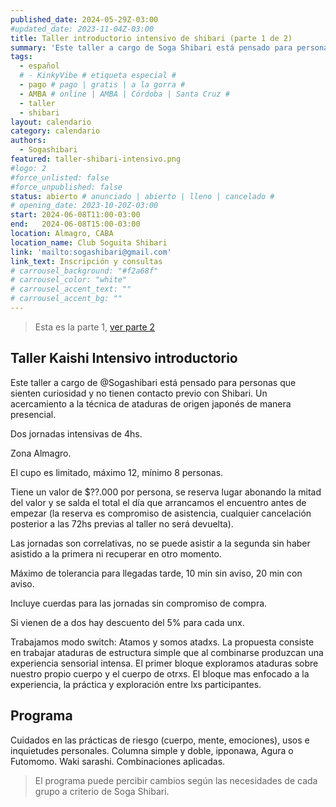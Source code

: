 ```yaml
---
published_date: 2024-05-29Z-03:00
#updated_date: 2023-11-04Z-03:00
title: Taller introductorio intensivo de shibari (parte 1 de 2)
summary: 'Este taller a cargo de Soga Shibari está pensado para personas que sienten curiosidad y no tienen contacto previo con Shibari. Un acercamiento a la técnica de ataduras de origen japonés de manera presencial y switch (aprendemos a atar y somos atadxs).'
tags:
  - español
  # - KinkyVibe # etiqueta especial #
  - pago # pago | gratis | a la gorra #
  - AMBA # online | AMBA | Córdoba | Santa Cruz #
  - taller
  - shibari
layout: calendario
category: calendario
authors:
  - Sogashibari
featured: taller-shibari-intensivo.png
#logo: 2
#force_unlisted: false
#force_unpublished: false
status: abierto # anunciado | abierto | lleno | cancelado #
# opening_date: 2023-10-20Z-03:00
start: 2024-06-08T11:00-03:00
end:   2024-06-08T15:00-03:00
location: Almagro, CABA
location_name: Club Soguita Shibari
link: 'mailto:sogashibari@gmail.com'
link_text: Inscripción y consultas
# carrousel_background: "#f2a68f"
# carrousel_color: "white"
# carrousel_accent_text: ""
# carrousel_accent_bg: ""
---
```

> Esta es la parte 1, [ver parte 2](/calendario/taller-shibari-intensivo-2024-06-parte-2)

## Taller Kaishi Intensivo introductorio

Este taller a cargo de @Sogashibari está pensado para personas que sienten curiosidad y no tienen contacto previo con Shibari. Un acercamiento a la técnica de ataduras de origen japonés de manera presencial. 

Dos jornadas intensivas de 4hs. 

Zona Almagro. 

El cupo es limitado, máximo 12, mínimo 8 personas. 

Tiene un valor de $??.000 por persona, se reserva lugar abonando la mitad del valor y se salda el total el día que arrancamos el encuentro antes de empezar (la reserva es compromiso de asistencia, cualquier cancelación posterior a las 72hs previas al taller no será devuelta). 

Las jornadas son correlativas, no se puede asistir a la segunda sin haber asistido a la primera ni recuperar en otro momento. 

Máximo de tolerancia para llegadas tarde, 10 min sin aviso, 20 min con aviso. 

Incluye cuerdas para las jornadas sin compromiso de compra. 

Si vienen de a dos hay descuento del 5% para cada unx. 

Trabajamos modo switch: Atamos y somos atadxs. La propuesta consiste en trabajar ataduras de estructura simple que al combinarse produzcan una experiencia sensorial intensa. El primer bloque exploramos ataduras sobre nuestro propio cuerpo y el cuerpo de otrxs. El bloque mas enfocado a la experiencia, la práctica y exploración entre lxs participantes.

## Programa

Cuidados en las prácticas de riesgo (cuerpo, mente, emociones), usos e inquietudes personales. Columna simple y doble, ipponawa, Agura o Futomomo. Waki sarashi. Combinaciones aplicadas.

> El programa puede percibir cambios según las necesidades de cada grupo a criterio de Soga Shibari.